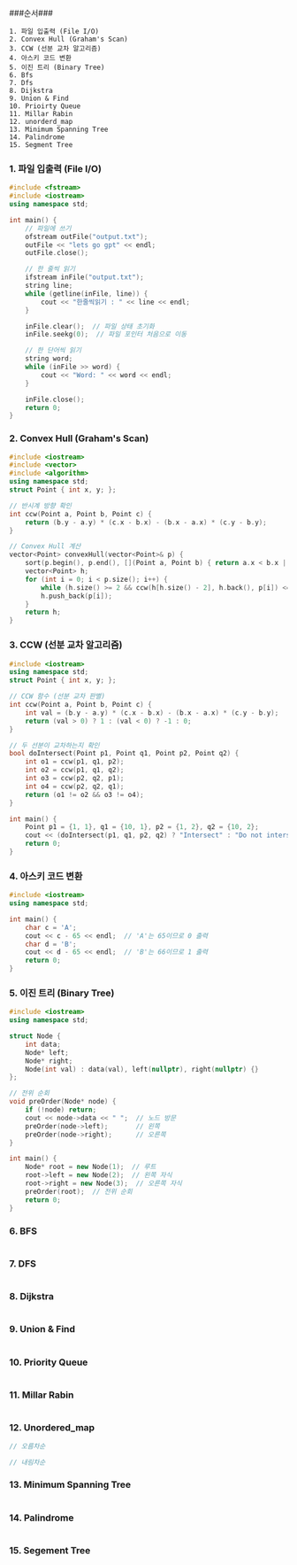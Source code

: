 ###순서###
```
1. 파일 입출력 (File I/O)
2. Convex Hull (Graham's Scan)
3. CCW (선분 교차 알고리즘)
4. 아스키 코드 변환
5. 이진 트리 (Binary Tree)
6. Bfs
7. Dfs
8. Dijkstra
9. Union & Find
10. Prioirty Queue
11. Millar Rabin
12. unorderd_map
13. Minimum Spanning Tree
14. Palindrome
15. Segment Tree
```


### 1. **파일 입출력 (File I/O)**

```cpp
#include <fstream>
#include <iostream>
using namespace std;

int main() {
    // 파일에 쓰기
    ofstream outFile("output.txt");
    outFile << "lets go gpt" << endl;
    outFile.close();

    // 한 줄씩 읽기
    ifstream inFile("output.txt");
    string line;
    while (getline(inFile, line)) {
        cout << "한줄씩읽기 : " << line << endl;
    }

    inFile.clear();  // 파일 상태 초기화
    inFile.seekg(0);  // 파일 포인터 처음으로 이동

    // 한 단어씩 읽기
    string word;
    while (inFile >> word) {
        cout << "Word: " << word << endl;
    }

    inFile.close();
    return 0;
}
```

### 2. **Convex Hull (Graham's Scan)**

```cpp
#include <iostream>
#include <vector>
#include <algorithm>
using namespace std;
struct Point { int x, y; };

// 반시계 방향 확인
int ccw(Point a, Point b, Point c) {
    return (b.y - a.y) * (c.x - b.x) - (b.x - a.x) * (c.y - b.y);
}

// Convex Hull 계산
vector<Point> convexHull(vector<Point>& p) {
    sort(p.begin(), p.end(), [](Point a, Point b) { return a.x < b.x || (a.x == b.x && a.y < b.y); });
    vector<Point> h;
    for (int i = 0; i < p.size(); i++) {
        while (h.size() >= 2 && ccw(h[h.size() - 2], h.back(), p[i]) <= 0) h.pop_back();
        h.push_back(p[i]);
    }
    return h;
}
```

### 3. **CCW (선분 교차 알고리즘)**

```cpp
#include <iostream>
using namespace std;
struct Point { int x, y; };

// CCW 함수 (선분 교차 판별)
int ccw(Point a, Point b, Point c) {
    int val = (b.y - a.y) * (c.x - b.x) - (b.x - a.x) * (c.y - b.y);
    return (val > 0) ? 1 : (val < 0) ? -1 : 0;
}

// 두 선분이 교차하는지 확인
bool doIntersect(Point p1, Point q1, Point p2, Point q2) {
    int o1 = ccw(p1, q1, p2);
    int o2 = ccw(p1, q1, q2);
    int o3 = ccw(p2, q2, p1);
    int o4 = ccw(p2, q2, q1);
    return (o1 != o2 && o3 != o4);
}

int main() {
    Point p1 = {1, 1}, q1 = {10, 1}, p2 = {1, 2}, q2 = {10, 2};
    cout << (doIntersect(p1, q1, p2, q2) ? "Intersect" : "Do not intersect") << endl;
    return 0;
}
```

### 4. **아스키 코드 변환**

```cpp
#include <iostream>
using namespace std;

int main() {
    char c = 'A';
    cout << c - 65 << endl;  // 'A'는 65이므로 0 출력
    char d = 'B';
    cout << d - 65 << endl;  // 'B'는 66이므로 1 출력
    return 0;
}
```

### 5. **이진 트리 (Binary Tree)**

```cpp
#include <iostream>
using namespace std;

struct Node {
    int data;
    Node* left;
    Node* right;
    Node(int val) : data(val), left(nullptr), right(nullptr) {}
};

// 전위 순회
void preOrder(Node* node) {
    if (!node) return;
    cout << node->data << " ";  // 노드 방문
    preOrder(node->left);       // 왼쪽
    preOrder(node->right);      // 오른쪽
}

int main() {
    Node* root = new Node(1);  // 루트
    root->left = new Node(2);  // 왼쪽 자식
    root->right = new Node(3);  // 오른쪽 자식
    preOrder(root);  // 전위 순회
    return 0;
}
```

### 6.  **BFS**
```cpp

```

### 7.  **DFS**
```cpp

```
### 8.  **Dijkstra**
```cpp

```

### 9.  **Union & Find**
```cpp

```

### 10.  **Priority Queue**
```cpp

```

### 11. **Millar Rabin**
```cpp

```

### 12. **Unordered_map**
```cpp
// 오름차순

```

```cpp
// 내림차순

```

### 13.  **Minimum Spanning Tree**
```cpp

```

### 14.  **Palindrome**
```cpp

```

### 15. Segement Tree
```cpp

```



